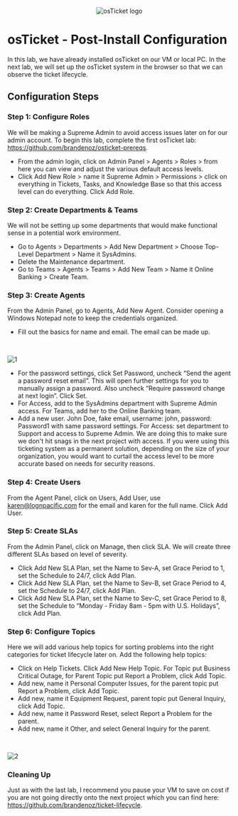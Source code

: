 <p align="center">
<img src="https://i.imgur.com/Clzj7Xs.png" alt="osTicket logo"/>
</p>

<h1>osTicket - Post-Install Configuration</h1>
In this lab, we have already installed osTicket on our VM or local PC. In the next lab, we will set up the osTicket system in the browser so that we can observe the ticket lifecycle. 

<h2>Configuration Steps</h2>

<h3>Step 1: Configure Roles</h3>

We will be making a Supreme Admin to avoid access issues later on for our admin account. To begin this lab, complete the first osTicket lab: https://github.com/brandenoz/osticket-prereqs. 
- From the admin login, click on Admin Panel > Agents > Roles > from here you can view and adjust the various default access levels. 
- Click Add New Role > name it Supreme Admin > Permissions > click on everything in Tickets, Tasks, and Knowledge Base so that this access level can do everything. Click Add Role. 

<h3>Step 2: Create Departments & Teams</h3>

We will not be setting up some departments that would make functional sense in a potential work environment. 
- Go to Agents > Departments > Add New Department > Choose Top-Level Department > Name it SysAdmins.
- Delete the Maintenance department. 
- Go to Teams > Agents > Teams > Add New Team > Name it Online Banking > Create Team. 

<h3>Step 3: Create Agents</h3>

From the Admin Panel, go to Agents, Add New Agent. Consider opening a Windows Notepad note to keep the credentials organized. 
- Fill out the basics for name and email. The email can be made up.
<br>

![1](https://github.com/user-attachments/assets/9ded3524-3971-4e4c-b9e4-d7d4d08e2fe8)


- For the password settings, click Set Password, uncheck “Send the agent a password reset email”. This will open further settings for you to manually assign a password. Also uncheck “Require password change at next login”. Click Set. 
- For Access, add to the SysAdmins department with Supreme Admin access. For Teams, add her to the Online Banking team. 
- Add a new user. John Doe, fake email, username: john, password: Password1 with same password settings. For Access: set department to Support and access to Supreme Admin. We are doing this to make sure we don't hit snags in the next project with access. If you were using this ticketing system as a permanent solution, depending on the size of your organization, you would want to curtail the access level to be more accurate based on needs for security reasons.

<h3>Step 4: Create Users</h3>

From the Agent Panel, click on Users, Add User, use karen@lognpacific.com for the email and karen for the full name. Click Add User. 

<h3>Step 5: Create SLAs</h3>

From the Admin Panel, click on Manage, then click SLA. We will create three different SLAs based on level of severity. 
- Click Add New SLA Plan, set the Name to Sev-A, set Grace Period to 1, set the Schedule to 24/7, click Add Plan. 
- Click Add New SLA Plan, set the Name to Sev-B, set Grace Period to 4, set the Schedule to 24/7, click Add Plan. 
- Click Add New SLA Plan, set the Name to Sev-C, set Grace Period to 8, set the Schedule to “Monday - Friday 8am - 5pm with U.S. Holidays”, click Add Plan.

<h3>Step 6: Configure Topics</h3>

Here we will add various help topics for sorting problems into the right categories for ticket lifecycle later on. Add the following help topics: 
- Click on Help Tickets. Click Add New Help Topic. For Topic put Business Critical Outage, for Parent Topic put Report a Problem, click Add Topic. 
- Add new, name it Personal Computer Issues, for the parent topic put Report a Problem, click Add Topic. 
- Add new, name it Equipment Request, parent topic put General Inquiry, click Add Topic. 
- Add new, name it Password Reset, select Report a Problem for the parent. 
- Add new, name it Other, and select General Inquiry for the parent.
<br>

![2](https://github.com/user-attachments/assets/ba7df540-8e84-4d70-add7-bb71c2b5d559)


<h3>Cleaning Up</h3>

Just as with the last lab, I recommend you pause your VM to save on cost if you are not going directly onto the next project which you can find here: https://github.com/brandenoz/ticket-lifecycle.  




